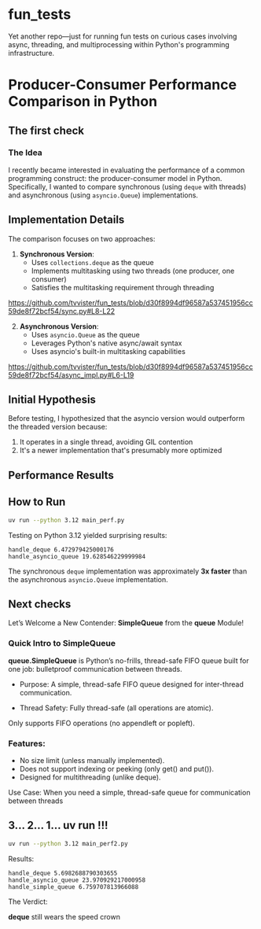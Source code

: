 # fun_tests
Yet another repo—just for running fun tests on curious cases involving async, threading, and multiprocessing within Python's programming infrastructure.

# Producer-Consumer Performance Comparison in Python

## The first check

### The Idea

I recently became interested in evaluating the performance of a common programming construct: the producer-consumer model in Python. Specifically, I wanted to compare synchronous (using `deque` with threads) and asynchronous (using `asyncio.Queue`) implementations.

## Implementation Details

The comparison focuses on two approaches:

1. **Synchronous Version**:
   - Uses `collections.deque` as the queue
   - Implements multitasking using two threads (one producer, one consumer)
   - Satisfies the multitasking requirement through threading

https://github.com/tvvister/fun_tests/blob/d30f8994df96587a537451956cc59de8f72bcf54/sync.py#L8-L22


2. **Asynchronous Version**:
   - Uses `asyncio.Queue` as the queue
   - Leverages Python's native async/await syntax
   - Uses asyncio's built-in multitasking capabilities

https://github.com/tvvister/fun_tests/blob/d30f8994df96587a537451956cc59de8f72bcf54/async_impl.py#L6-L19

## Initial Hypothesis

Before testing, I hypothesized that the asyncio version would outperform the threaded version because:
1. It operates in a single thread, avoiding GIL contention
2. It's a newer implementation that's presumably more optimized

## Performance Results

## How to Run

```bash
uv run --python 3.12 main_perf.py
```

Testing on Python 3.12 yielded surprising results:
```
handle_deque 6.472979425000176
handle_asyncio_queue 19.628546229999984
```

The synchronous `deque` implementation was approximately **3x faster** than the asynchronous `asyncio.Queue` implementation.


## Next checks

Let’s Welcome a New Contender: **SimpleQueue** from the **queue** Module!

### Quick Intro to SimpleQueue

**queue.SimpleQueue** is Python’s no-frills, thread-safe FIFO queue built for one job: bulletproof communication between threads.


- Purpose:
   A simple, thread-safe FIFO queue designed for inter-thread communication.

- Thread Safety: Fully thread-safe (all operations are atomic).


Only supports FIFO operations (no appendleft or popleft).

### Features:

- No size limit (unless manually implemented).
- Does not support indexing or peeking (only get() and put()).
- Designed for multithreading (unlike deque).

Use Case: When you need a simple, thread-safe queue for communication between threads

## 3... 2... 1... uv run   !!!
```bash
uv run --python 3.12 main_perf2.py
```
Results:
```
handle_deque 5.6982688790303655
handle_asyncio_queue 23.970929217000958
handle_simple_queue 6.759707813966088
```
The Verdict:

**deque** still wears the speed crown